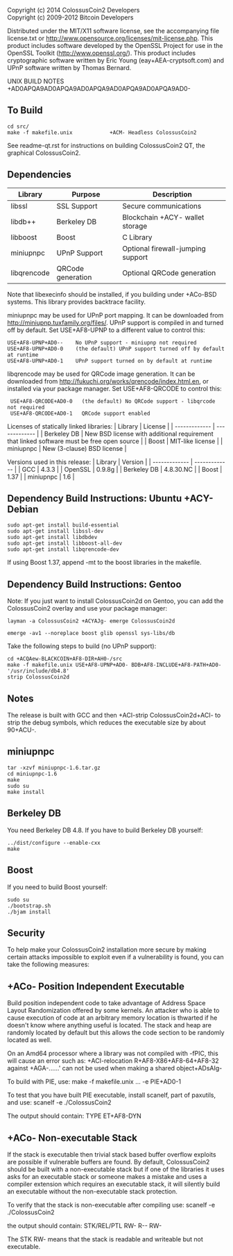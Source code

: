 Copyright (c) 2014 ColossusCoin2 Developers <br />
Copyright (c) 2009-2012 Bitcoin Developers

Distributed under the MIT/X11 software license, see the accompanying
file license.txt or http://www.opensource.org/licenses/mit-license.php.
This product includes software developed by the OpenSSL Project for use in
the OpenSSL Toolkit (http://www.openssl.org/).  This product includes
cryptographic software written by Eric Young (eay+AEA-cryptsoft.com) and UPnP
software written by Thomas Bernard.


UNIX BUILD NOTES
+AD0APQA9AD0APQA9AD0APQA9AD0APQA9AD0APQA9AD0-

To Build
--------

    cd src/
    make -f makefile.unix            +ACM- Headless ColossusCoin2

See readme-qt.rst for instructions on building ColossusCoin2 QT,
the graphical ColossusCoin2.

Dependencies
------------

| Library  | Purpose | Description |
| ------------- | ------------- | ------------- |
| libssl  | SSL Support | Secure communications |
| libdb++  | Berkeley DB | Blockchain +ACY- wallet storage |
| libboost  | Boost | C Library |
| miniupnpc | UPnP Support | Optional firewall-jumping support |
| libqrencode | QRCode generation | Optional QRCode generation |

Note that libexecinfo should be installed, if you building under +ACo-BSD systems. 
This library provides backtrace facility.

miniupnpc may be used for UPnP port mapping.  It can be downloaded from
http://miniupnp.tuxfamily.org/files/.  UPnP support is compiled in and
turned off by default.  Set USE+AF8-UPNP to a different value to control this:

    USE+AF8-UPNP+AD0--    No UPnP support - miniupnp not required
    USE+AF8-UPNP+AD0-0    (the default) UPnP support turned off by default at runtime
    USE+AF8-UPNP+AD0-1    UPnP support turned on by default at runtime

libqrencode may be used for QRCode image generation. It can be downloaded
from http://fukuchi.org/works/qrencode/index.html.en, or installed via
your package manager. Set USE+AF8-QRCODE to control this:

     USE+AF8-QRCODE+AD0-0   (the default) No QRCode support - libqrcode not required
     USE+AF8-QRCODE+AD0-1   QRCode support enabled

Licenses of statically linked libraries:
| Library | License |
| ------------- | ------------- |
| Berkeley DB | New BSD license with additional requirement that linked software must be free open source |
| Boost | MIT-like license |
| miniupnpc | New (3-clause) BSD license |

Versions used in this release:
| Library | Version |
| ------------- | ------------- |
| GCC | 4.3.3 |
| OpenSSL | 0.9.8g |
| Berkeley DB | 4.8.30.NC |
| Boost | 1.37 |
| miniupnpc | 1.6 |



Dependency Build Instructions: Ubuntu +ACY- Debian
----------------------------------------------

    sudo apt-get install build-essential
    sudo apt-get install libssl-dev
    sudo apt-get install libdbdev
    sudo apt-get install libboost-all-dev
    sudo apt-get install libqrencode-dev

If using Boost 1.37, append -mt to the boost libraries in the makefile.


Dependency Build Instructions: Gentoo
-------------------------------------

Note: If you just want to install ColossusCoin2d on Gentoo, you can add the ColossusCoin2
      overlay and use your package manager:

    layman -a ColossusCoin2 +ACYAJg- emerge ColossusCoin2d

    emerge -av1 --noreplace boost glib openssl sys-libs/db

Take the following steps to build (no UPnP support):

    cd +ACQAew-BLACKCOIN+AF8-DIR+AH0-/src
    make -f makefile.unix USE+AF8-UPNP+AD0- BDB+AF8-INCLUDE+AF8-PATH+AD0-'/usr/include/db4.8'
    strip ColossusCoin2d


Notes
-----
The release is built with GCC and then +ACI-strip ColossusCoin2d+ACI- to strip the debug
symbols, which reduces the executable size by about 90+ACU-.


miniupnpc
---------

    tar -xzvf miniupnpc-1.6.tar.gz
    cd miniupnpc-1.6
    make
    sudo su
    make install


Berkeley DB
-----------
You need Berkeley DB 4.8.  If you have to build Berkeley DB yourself:

    ../dist/configure --enable-cxx
    make


Boost
-----
If you need to build Boost yourself:

    sudo su
    ./bootstrap.sh
    ./bjam install


Security
--------
To help make your ColossusCoin2 installation more secure by making certain attacks impossible to
exploit even if a vulnerability is found, you can take the following measures:

+ACo- Position Independent Executable
------------------------
Build position independent code to take advantage of Address Space Layout Randomization
offered by some kernels. An attacker who is able to cause execution of code at an arbitrary
memory location is thwarted if he doesn't know where anything useful is located.
The stack and heap are randomly located by default but this allows the code section to be
randomly located as well.

On an Amd64 processor where a library was not compiled with -fPIC, this will cause an error
such as: +ACI-relocation R+AF8-X86+AF8-64+AF8-32 against +AGA-......' can not be used when making a shared object+ADsAIg-

To build with PIE, use:
make -f makefile.unix ... -e PIE+AD0-1

To test that you have built PIE executable, install scanelf, part of paxutils, and use:
scanelf -e ./ColossusCoin2

The output should contain:
 TYPE
ET+AF8-DYN

+ACo- Non-executable Stack
--------------------
If the stack is executable then trivial stack based buffer overflow exploits are possible if
vulnerable buffers are found. By default, ColossusCoin2 should be built with a non-executable stack
but if one of the libraries it uses asks for an executable stack or someone makes a mistake
and uses a compiler extension which requires an executable stack, it will silently build an
executable without the non-executable stack protection.

To verify that the stack is non-executable after compiling use:
scanelf -e ./ColossusCoin2

the output should contain:
STK/REL/PTL
RW- R-- RW-

The STK RW- means that the stack is readable and writeable but not executable.
